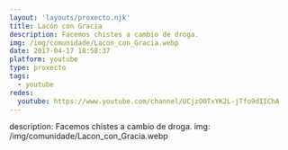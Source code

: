 ```yaml
---
layout: 'layouts/proxecto.njk'
title: Lacón con Gracia
description: Facemos chistes a cambio de droga.
img: /img/comunidade/Lacon_con_Gracia.webp
date: 2017-04-17 18:58:37
platform: youtube
type: proxecto
tags:
  - youtube
redes:
  youtube: https://www.youtube.com/channel/UCjzOOTxYK2L-jTfo9dIIChA
---
```

description: Facemos chistes a cambio de droga.
img: /img/comunidade/Lacon_con_Gracia.webp
